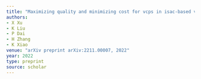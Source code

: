 ```yaml
---
title: "Maximizing quality and minimizing cost for vcps in isac-based vehicular networks: A deep reinforcement learning approach"
authors:
- X Xu
- K Liu
- P Dai
- H Zhang
- K Xiao
venue: "arXiv preprint arXiv:2211.00007, 2022"
year: 2022
type: preprint
source: scholar
---
```

